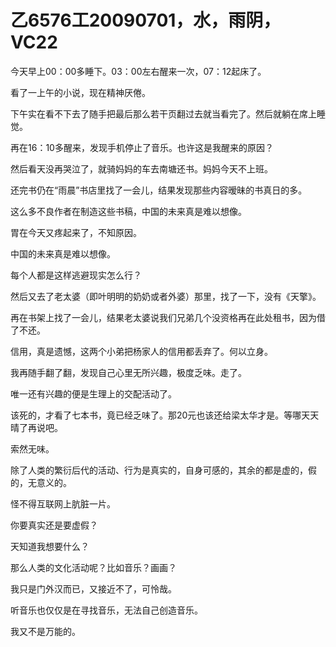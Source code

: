 # 乙6576工20090701，水，雨阴，VC22

今天早上00：00多睡下。03：00左右醒来一次，07：12起床了。

看了一上午的小说，现在精神厌倦。

下午实在看不下去了随手把最后那么若干页翻过去就当看完了。然后就躺在席上睡觉。

再在16：10多醒来，发现手机停止了音乐。也许这是我醒来的原因？

然后看天没再哭泣了，就骑妈妈的车去南塘还书。妈妈今天不上班。

还完书仍在“雨晨”书店里找了一会儿，结果发现那些内容暧昧的书真日的多。

这么多不良作者在制造这些书稿，中国的未来真是难以想像。

胃在今天又疼起来了，不知原因。

中国的未来真是难以想像。

每个人都是这样逃避现实怎么行？

然后又去了老太婆（即叶明明的奶奶或者外婆）那里，找了一下，没有《天擎》。

再在书架上找了一会儿，结果老太婆说我们兄弟几个没资格再在此处租书，因为借了不还。

信用，真是遗憾，这两个小弟把杨家人的信用都丢弃了。何以立身。

我再随手翻了翻，发现自己心里无所兴趣，极度乏味。走了。

唯一还有兴趣的便是生理上的交配活动了。

该死的，才看了七本书，竟已经乏味了。那20元也该还给梁太华才是。等哪天天晴了再说吧。

索然无味。

除了人类的繁衍后代的活动、行为是真实的，自身可感的，其余的都是虚的，假的，无意义的。

怪不得互联网上肮脏一片。

你要真实还是要虚假？

天知道我想要什么？

那么人类的文化活动呢？比如音乐？画画？

我只是门外汉而已，又接近不了，可怜哉。

听音乐也仅仅是在寻找音乐，无法自己创造音乐。

我又不是万能的。

